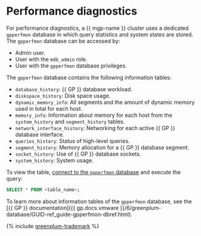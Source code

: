 # Performance diagnostics

For performance diagnostics, a {{ mgp-name }} cluster uses a dedicated `gpperfmon` database in which query statistics and system states are stored. The `gpperfmon` database can be accessed by:

* Admin user.
* User with the `mdb_admin` role.
* User with the `gpperfmon` database privileges.

The `gpperfmon` database contains the following information tables:

* `database_history`: {{ GP }} database workload.
* `diskspace_history`: Disk space usage.
* `dynamic_memory_info`: All segments and the amount of dynamic memory used in total for each host.
* `memory_info`: Information about memory for each host from the `system_history` and `segment_history` tables.
* `network_interface_history`: Networking for each active {{ GP }} database interface.
* `queries_history`: Status of high-level queries.
* `segment_history`: Memory allocation for a {{ GP }} database segment.
* `socket_history`: Use of {{ GP }} database sockets.
* `system_history`: System usage.

To view the table, [connect to the `gpperfmon` database](../operations/connect.md) and execute the query:

```sql
SELECT * FROM <table_name>;
```

To learn more about information tables of the `gpperfmon` database, see the [{{ GP }} documentation]({{ gp.docs.vmware }}/6/greenplum-database/GUID-ref_guide-gpperfmon-dbref.html).

{% include [greenplum-trademark](../../_includes/mdb/mgp/trademark.md) %}

